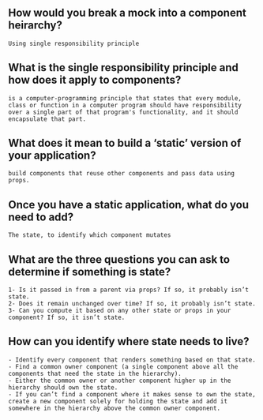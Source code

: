 ## How would you break a mock into a component heirarchy?
    Using single responsibility principle

## What is the single responsibility principle and how does it apply to components?
    is a computer-programming principle that states that every module, class or function in a computer program should have responsibility over a single part of that program's functionality, and it should encapsulate that part.

## What does it mean to build a ‘static’ version of your application?
    build components that reuse other components and pass data using props.

## Once you have a static application, what do you need to add?
    The state, to identify which component mutates

## What are the three questions you can ask to determine if something is state?
    1- Is it passed in from a parent via props? If so, it probably isn’t state.
    2- Does it remain unchanged over time? If so, it probably isn’t state.
    3- Can you compute it based on any other state or props in your component? If so, it isn’t state.

## How can you identify where state needs to live?
    - Identify every component that renders something based on that state.
    - Find a common owner component (a single component above all the components that need the state in the hierarchy).
    - Either the common owner or another component higher up in the hierarchy should own the state.
    - If you can’t find a component where it makes sense to own the state, create a new component solely for holding the state and add it somewhere in the hierarchy above the common owner component.
